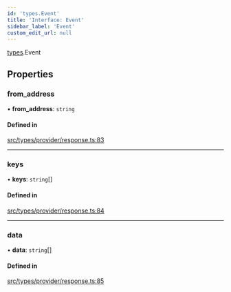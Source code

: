 ```yaml
---
id: 'types.Event'
title: 'Interface: Event'
sidebar_label: 'Event'
custom_edit_url: null
---
```


[types](../namespaces/types.md).Event

## Properties

### from_address

• **from_address**: `string`

#### Defined in

[src/types/provider/response.ts:83](https://github.com/starknet-io/starknet.js/blob/v5.21.0/src/types/provider/response.ts#L83)

---

### keys

• **keys**: `string`[]

#### Defined in

[src/types/provider/response.ts:84](https://github.com/starknet-io/starknet.js/blob/v5.21.0/src/types/provider/response.ts#L84)

---

### data

• **data**: `string`[]

#### Defined in

[src/types/provider/response.ts:85](https://github.com/starknet-io/starknet.js/blob/v5.21.0/src/types/provider/response.ts#L85)
